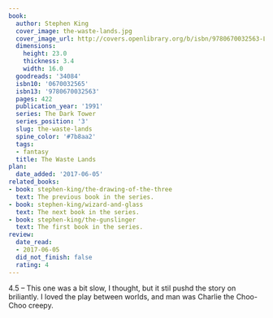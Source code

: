 ```yaml
---
book:
  author: Stephen King
  cover_image: the-waste-lands.jpg
  cover_image_url: http://covers.openlibrary.org/b/isbn/9780670032563-L.jpg
  dimensions:
    height: 23.0
    thickness: 3.4
    width: 16.0
  goodreads: '34084'
  isbn10: '0670032565'
  isbn13: '9780670032563'
  pages: 422
  publication_year: '1991'
  series: The Dark Tower
  series_position: '3'
  slug: the-waste-lands
  spine_color: '#7b8aa2'
  tags:
  - fantasy
  title: The Waste Lands
plan:
  date_added: '2017-06-05'
related_books:
- book: stephen-king/the-drawing-of-the-three
  text: The previous book in the series.
- book: stephen-king/wizard-and-glass
  text: The next book in the series.
- book: stephen-king/the-gunslinger
  text: The first book in the series.
review:
  date_read:
  - 2017-06-05
  did_not_finish: false
  rating: 4
---
```


4.5 – This one was a bit slow, I thought, but it stil pushd the story on briliantly. I loved the play between worlds, and man was Charlie the Choo-Choo creepy.
